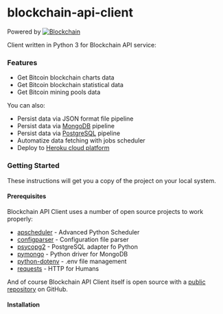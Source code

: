 # blockchain-api-client

Powered by [![Blockchain]()](https://blockchain.info/api)

Client written in Python 3 for Blockchain API service:

### Features

  - Get Bitcoin blockchain charts data
  - Get Bitcoin blockchain statistical data
  - Get Bitcoin mining pools data

You can also:

  - Persist data via JSON format file pipeline
  - Persist data via [MongoDB][mongoDB] pipeline
  - Persist data via [PostgreSQL][postgreSQL] pipeline
  - Automatize data fetching with jobs scheduler
  - Deploy to [Heroku cloud platform][heroku]

### Getting Started

These instructions will get you a copy of the project on your local system.

#### Prerequisites

Blockchain API Client uses a number of open source projects to work properly:

* [apscheduler] - Advanced Python Scheduler
* [configparser] - Configuration file parser
* [psycopg2] - PostgreSQL adapter fo Python
* [pymongo] - Python driver for MongoDB
* [python-dotenv] - .env file management
* [requests] - HTTP for Humans

And of course Blockchain API Client itself is open source with a [public repository][blockchain-api-client] on GitHub.

#### Installation

[//]: # (These are reference links used in the body of this note and get stripped out when the markdown processor does its job. There is no need to format nicely because it shouldn't be seen.)

[apscheduler]: <https://github.com/agronholm/apscheduler>
[blockchain-api-client]: <https://github.com/sdediego/blockchain-api-client>
[configparser]: <https://github.com/python/cpython/blob/3.5/Lib/configparser.py>
[heroku]: <https://www.heroku.com>
[mongoDB]: <https://www.mongodb.com>
[postgreSQL]: <https://www.postgresql.org/>
[psycopg2]: <http://initd.org/psycopg/>
[pymongo]: <https://github.com/mongodb/mongo-python-driver>
[python-dotenv]: <https://github.com/theskumar/python-dotenv>
[requests]: <https://github.com/requests/requests>
